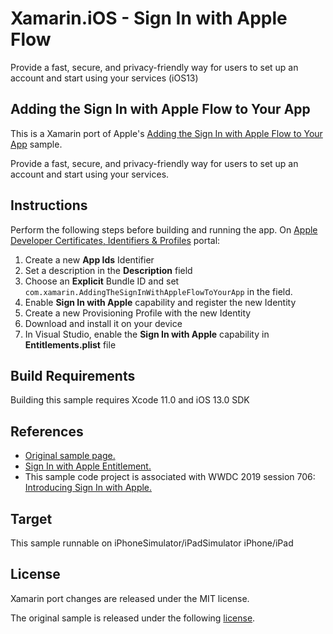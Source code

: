 # Xamarin.iOS - Sign In with Apple Flow

Provide a fast, secure, and privacy-friendly way for users to set up an account and start using your services (iOS13)

## Adding the Sign In with Apple Flow to Your App

This is a Xamarin port of Apple's [Adding the Sign In with Apple Flow to Your App][1] sample.

Provide a fast, secure, and privacy-friendly way for users to set up an account and start using your services.

## Instructions

Perform the following steps before building and running the app. On [Apple Developer Certificates, Identifiers & Profiles][5] portal:

1. Create a new **App Ids** Identifier
2. Set a description in the **Description** field
3. Choose an **Explicit** Bundle ID and set `com.xamarin.AddingTheSignInWithAppleFlowToYourApp` in the field.
4. Enable **Sign In with Apple** capability and register the new Identity
5. Create a new Provisioning Profile with the new Identity
6. Download and install it on your device
7. In Visual Studio, enable the **Sign In with Apple** capability in **Entitlements.plist** file

## Build Requirements

Building this sample requires Xcode 11.0 and iOS 13.0 SDK

## References

- [Original sample page.][1]
- [Sign In with Apple Entitlement.][2]
- This sample code project is associated with WWDC 2019 session 706: [Introducing Sign In with Apple.][3]

## Target

This sample runnable on iPhoneSimulator/iPadSimulator iPhone/iPad

## License

Xamarin port changes are released under the MIT license.

The original sample is released under the following [license][4].

[1]: https://developer.apple.com/documentation/authenticationservices/adding_the_sign_in_with_apple_flow_to_your_app
[2]: https://developer.apple.com/documentation/bundleresources/entitlements/com_apple_developer_applesignin
[3]: https://developer.apple.com/videos/play/wwdc19/706/
[4]: ./LICENSE/LICENSE.txt
[5]: https://developer.apple.com/account/resources/identifiers/list
